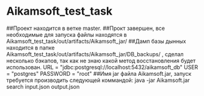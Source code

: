 # Aikamsoft_test_task

##Проект находится в ветке master.
##Прокт завершен, все необходимые для запуска файлы находятся в Aikamsoft_test_task/out/artifacts/Aikamsoft_jar/
##Дамп базы дынных находится в папке Aikamsoft_test_task/out/artifacts/Aikamsoft_jar/DB_backups/ , сделал несколько бэкапов, так как не знаю какой метод восстановления будет использован.
URL = "jdbc:postgresql://localhost:5432/aikamsoft_db"
USER = "postgres"
PASSWORD = "root"
##Имя jar файла Aikamsoft.jar, запуск требуется производить следующей коммандой: java -jar Aikamsoft.jar search input.json output.json
